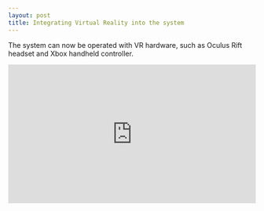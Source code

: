```yaml
---
layout: post
title: Integrating Virtual Reality into the system
---
```


The system can now be operated with VR hardware, such as Oculus Rift headset and Xbox handheld controller.

<style>.embed-container { position: relative; padding-bottom: 56.25%; height: 0; overflow: hidden; max-width: 100%; } .embed-container iframe, .embed-container object, .embed-container embed { position: absolute; top: 0; left: 0; width: 100%; height: 100%; }</style><div class='embed-container'><iframe src='https://www.youtube.com/embed/WGFLkJP7GsE?autoplay=1&loop=1' frameborder='0' allowfullscreen></iframe></div>

